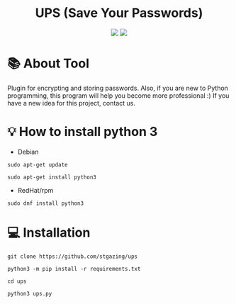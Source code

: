 <div align="center">
  <h1>UPS (Save Your Passwords)</h1>
  <img src="https://img.shields.io/github/languages/count/stgazing/ups?logo=python&style=for-the-badge">
  <img src="https://img.shields.io/github/last-commit/STgazing/ups?style=for-the-badge">
  </div>

# 📚 About Tool
Plugin for encrypting and storing passwords. Also, if you are new to Python programming, this program will help you become more professional :)
If you have a new idea for this project, contact us.
# 💡 How to install python 3
* Debian
```
sudo apt-get update
```
```
sudo apt-get install python3
```
* RedHat/rpm
```
sudo dnf install python3
```
# 💻 Installation
```
git clone https://github.com/stgazing/ups
```
```
python3 -m pip install -r requirements.txt
```
```
cd ups
```
```
python3 ups.py
```
